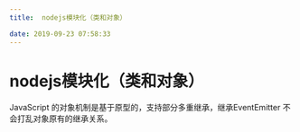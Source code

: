 ```yaml
---
title:  nodejs模块化（类和对象）

date: 2019-09-23 07:58:33
---
```

# nodejs模块化（类和对象）

JavaScript 的对象机制是基于原型的，支持部分多重继承，继承EventEmitter 不会打乱对象原有的继承关系。